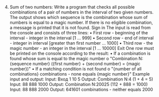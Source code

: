 4. Sum of two numbers:
Write a program that checks all possible combinations of a pair of numbers in the interval of two given numbers. The output shows which sequence is the combination whose sum of numbers is equal to a magic number. If there is no eligible combination, a message is printed that it is not found.
Sign in
The input is read from the console and consists of three lines:
• First row - beginning of the interval - integer in the interval [1 ... 999]
• Second row - end of interval - integer in interval [greater than first number ... 1000]
• Third row - the magic number - an integer in the interval [1 ... 10000]
Exit
One row must be printed on the console according to the result:
• If a combination is found whose sum is equal to the magic number
o "Combination N: {sequence number} ({first number} + {second number} = {magic number})"
• If a matching condition is not found
o "{number of all combinations} combinations - none equals {magic number}"
Example input and output:
Input:
Вход
1
10
5
Output:
Combination N:4 (1 + 4 = 5)
Input:
88
888
1000
Output:
Combination N:20025 (112 + 888 = 1000)
Input:
88
888
2000
Output:
641601 combinations - neither equals 2000
